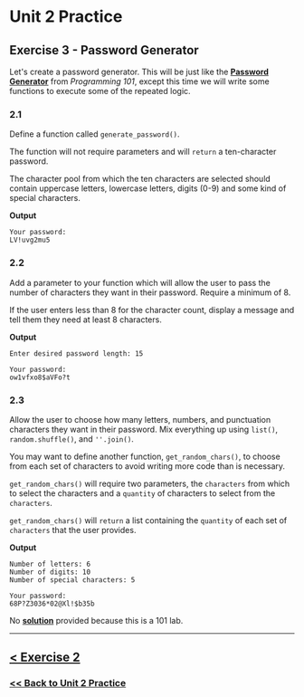 # Unit 2 Practice

## Exercise 3 - Password Generator

Let's create a password generator. This will be just like the **[Password Generator](https://github.com/PdxCodeGuild/Programming101/blob/master/labs/password_generator.md)** from *Programming 101*, except this time we will write some functions to execute some of the repeated logic.

### **2.1**

Define a function called `generate_password()`. 

The function will not require parameters and will `return` a ten-character password. 

The character pool from which the ten characters are selected should contain uppercase letters, lowercase letters, digits (0-9) and some kind of special characters.

**Output**

    Your password: 
    LV!uvg2mu5

### **2.2**

Add a parameter to your function which will allow the user to pass the number of characters they want in their password. Require a minimum of 8. 

If the user enters less than 8 for the character count, display a message and tell them they need at least 8 characters.

**Output**

    Enter desired password length: 15

    Your password:
    ow1vfxo8$aVFo?t
    

### **2.3**

Allow the user to choose how many letters, numbers, and punctuation characters they want in their password. Mix everything up using `list()`, `random.shuffle()`, and `''.join()`.

You may want to define another function, `get_random_chars()`, to choose from each set of characters to avoid writing more code than is necessary. 

`get_random_chars()` will require two parameters, the `characters` from which to select the characters and a `quantity` of characters to select from the `characters`.

`get_random_chars()` will `return` a list containing the `quantity` of each set of `characters` that the user provides.

    
**Output**

    Number of letters: 6
    Number of digits: 10
    Number of special characters: 5

    Your password:
    68P?Z3036*02@Xl!$b35b

No [**solution**](solutions/exercise_3_solution.md) provided because this is a 101 lab.

---

## [< Exercise 2](exercise_2.md) 

### [<< Back to Unit 2 Practice](/practice/unit_2/)